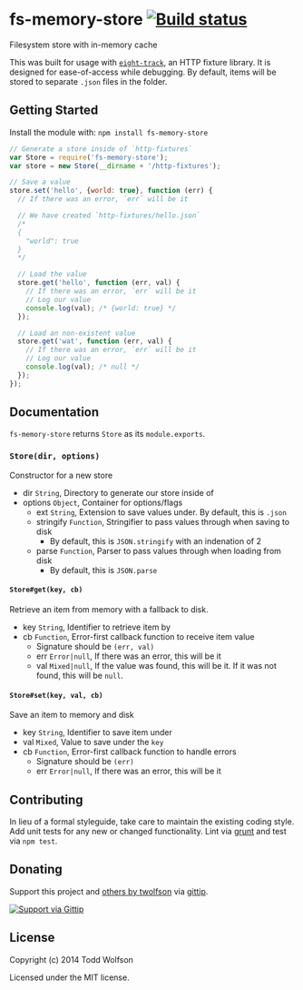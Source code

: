 # fs-memory-store [![Build status](https://travis-ci.org/twolfson/fs-memory-store.png?branch=master)](https://travis-ci.org/twolfson/fs-memory-store)

Filesystem store with in-memory cache

This was built for usage with [`eight-track`][], an HTTP fixture library. It is designed for ease-of-access while debugging. By default, items will be stored to separate `.json` files in the folder.

[`eight-track`]: https://github.com/uber/eight-track

## Getting Started
Install the module with: `npm install fs-memory-store`

```javascript
// Generate a store inside of `http-fixtures`
var Store = require('fs-memory-store');
var store = new Store(__dirname + '/http-fixtures');

// Save a value
store.set('hello', {world: true}, function (err) {
  // If there was an error, `err` will be it

  // We have created `http-fixtures/hello.json`
  /*
  {
    "world": true
  }
  */

  // Load the value
  store.get('hello', function (err, val) {
    // If there was an error, `err` will be it
    // Log our value
    console.log(val); /* {world: true} */
  });

  // Load an non-existent value
  store.get('wat', function (err, val) {
    // If there was an error, `err` will be it
    // Log our value
    console.log(val); /* null */
  });
});
```

## Documentation
`fs-memory-store` returns `Store` as its `module.exports`.

### `Store(dir, options)`
Constructor for a new store

- dir `String`, Directory to generate our store inside of
- options `Object`, Container for options/flags
    - ext `String`, Extension to save values under. By default, this is `.json`
    - stringify `Function`, Stringifier to pass values through when saving to disk
        - By default, this is `JSON.stringify` with an indenation of 2
    - parse `Function`, Parser to pass values through when loading from disk
        - By default, this is `JSON.parse`

#### `Store#get(key, cb)`
Retrieve an item from memory with a fallback to disk.

- key `String`, Identifier to retrieve item by
- cb `Function`, Error-first callback function to receive item value
    - Signature should be `(err, val)`
    - err `Error|null`, If there was an error, this will be it
    - val `Mixed|null`, If the value was found, this will be it. If it was not found, this will be `null`.

#### `Store#set(key, val, cb)`
Save an item to memory and disk

- key `String`, Identifier to save item under
- val `Mixed`, Value to save under the `key`
- cb `Function`, Error-first callback function to handle errors
    - Signature should be `(err)`
    - err `Error|null`, If there was an error, this will be it

## Contributing
In lieu of a formal styleguide, take care to maintain the existing coding style. Add unit tests for any new or changed functionality. Lint via [grunt](https://github.com/gruntjs/grunt) and test via `npm test`.

## Donating
Support this project and [others by twolfson][gittip] via [gittip][].

[![Support via Gittip][gittip-badge]][gittip]

[gittip-badge]: https://rawgithub.com/twolfson/gittip-badge/master/dist/gittip.png
[gittip]: https://www.gittip.com/twolfson/

## License
Copyright (c) 2014 Todd Wolfson

Licensed under the MIT license.
